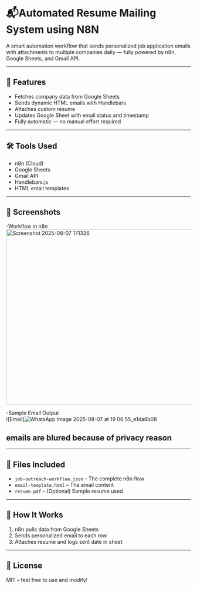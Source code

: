 # 📬Automated Resume Mailing System using N8N

A smart automation workflow that sends personalized job application emails with attachments to multiple companies daily — fully powered by n8n, Google Sheets, and Gmail API.

---

## 🚀 Features

- Fetches company data from Google Sheets
- Sends dynamic HTML emails with Handlebars
- Attaches custom resume
- Updates Google Sheet with email status and timestamp
- Fully automatic — no manual effort required

---

## 🛠 Tools Used

- n8n (Cloud)
- Google Sheets
- Gmail API
- Handlebars.js
- HTML email templates

---

## 📸 Screenshots

-Workflow in n8n   
<img width="1265" height="478" alt="Screenshot 2025-08-07 171326" src="https://github.com/user-attachments/assets/d99121fb-ca49-47a1-83ef-8c95311abbb1" />

-Sample Email Output        
![Email]![WhatsApp Image 2025-08-07 at 19 06 55_e1da8b08](https://github.com/user-attachments/assets/ee626f2d-be17-45c7-a018-75bb1ccb2926)  
## emails are blured because of privacy reason 
---

## 📂 Files Included

- `job-outreach-workflow.json` – The complete n8n flow
- `email-template.html` – The email content
- `resume.pdf` – (Optional) Sample resume used

---

## 🧠 How It Works

1. n8n pulls data from Google Sheets
2. Sends personalized email to each row
3. Attaches resume and logs sent date in sheet

---

## 🧾 License

MIT – feel free to use and modify!
